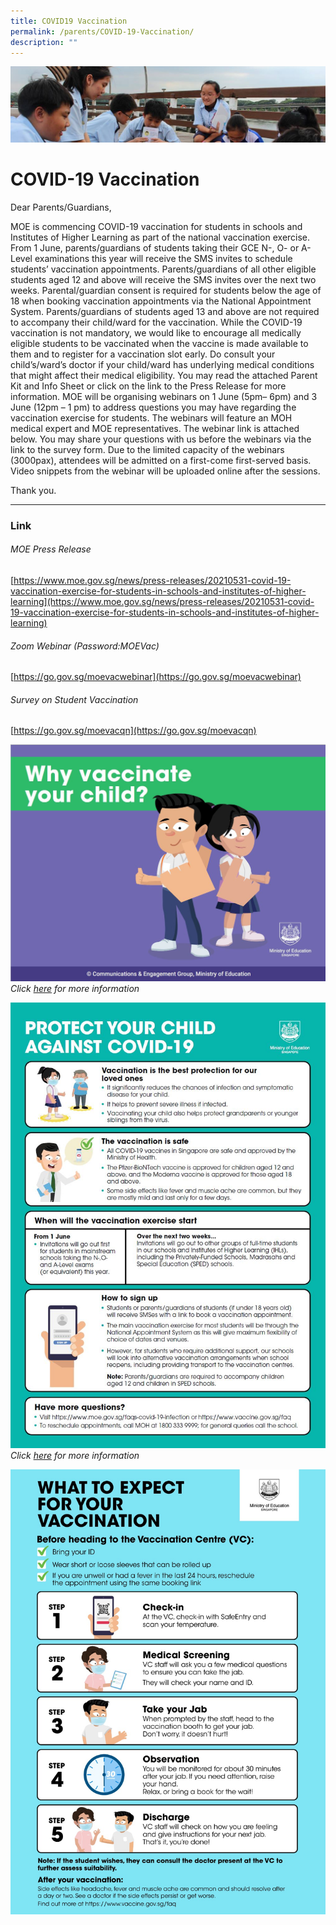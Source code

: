 ```yaml
---
title: COVID19 Vaccination
permalink: /parents/COVID-19-Vaccination/
description: ""
---
```

![](/images/Parentsbanner.jpg)

COVID-19 Vaccination
====================

Dear Parents/Guardians, 

  

MOE is commencing COVID-19 vaccination for students in schools and Institutes of Higher Learning as part of the national vaccination exercise. From 1 June, parents/guardians of students taking their GCE N-, O- or A-Level examinations this year will receive the SMS invites to schedule students’ vaccination appointments. Parents/guardians of all other eligible students aged 12 and above will receive the SMS invites over the next two weeks. Parental/guardian consent is required for students below the age of 18 when booking vaccination appointments via the National Appointment System. Parents/guardians of students aged 13 and above are not required to accompany their child/ward for the vaccination. While the COVID-19 vaccination is not mandatory, we would like to encourage all medically eligible students to be vaccinated when the vaccine is made available to them and to register for a vaccination slot early. Do consult your child’s/ward’s doctor if your child/ward has underlying medical conditions that might affect their medical eligibility. You may read the attached Parent Kit and Info Sheet or click on the link to the Press Release for more information. MOE will be organising webinars on 1 June (5pm– 6pm) and 3 June (12pm – 1 pm) to address questions you may have regarding the vaccination exercise for students. The webinars will feature an MOH medical expert and MOE representatives. The webinar link is attached below. You may share your questions with us before the webinars via the link to the survey form. Due to the limited capacity of the webinars (3000pax), attendees will be admitted on a first-come first-served basis. Video snippets from the webinar will be uploaded online after the sessions. 

  

Thank you.

-----
### Link

###### MOE Press Release

[https://www.moe.gov.sg/news/press-releases/20210531-covid-19-vaccination-exercise-for-students-in-schools-and-institutes-of-higher-learning](https://www.moe.gov.sg/news/press-releases/20210531-covid-19-vaccination-exercise-for-students-in-schools-and-institutes-of-higher-learning)


###### Zoom Webinar (Password:MOEVac)

[https://go.gov.sg/moevacwebinar](https://go.gov.sg/moevacwebinar)

  

###### Survey on Student Vaccination

[https://go.gov.sg/moevacqn](https://go.gov.sg/moevacqn)


![](/images/Why%20vaccinate%20your%20child.jpeg)
_Click_ [*here*](/files/Why%20vaccinate%20your%20child.pdf) _for more information_

![](/images/vaccine.jpeg)
_Click [here](/files/Attachment%203-Vaccination%20for%20students%20Infographic.pdf) for more information_


![](/images/What%20to%20Expect_Covid%20Vaccine.jpeg)